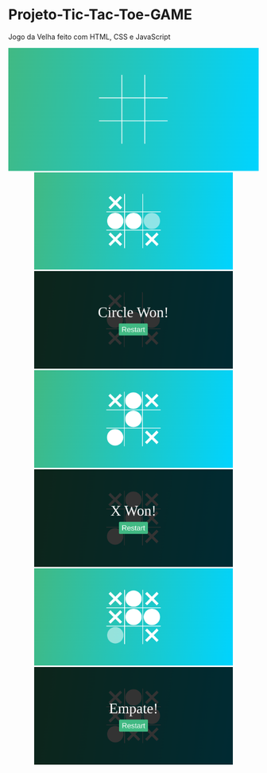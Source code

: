 # Projeto-Tic-Tac-Toe-GAME

Jogo da Velha feito com HTML, CSS e JavaScript

<p align="center">
  <img src="./images/Initial.png" width="805" title="Initial game">
  <img src="./images/Circle1.png" width="400" title="Circle won">
  <img src="./images/Circle2.png" width="400" title="Circle won">
  <img src="./images/X1.png" width="400" title="x won">
  <img src="./images/X2.png" width="400" title="x won">
  <img src="./images/Empate1.png" width="400" title="Empate 1">
  <img src="./images/Empate2.png" width="400" title="Empate 2">
</p>

